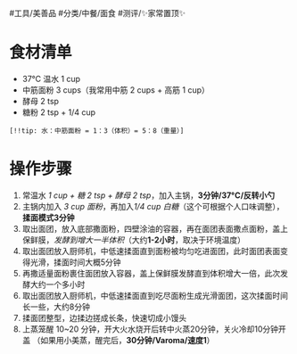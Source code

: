 #工具/美善品 #分类/中餐/面食 #测评/✨家常置顶✨
# 食材清单

- 37°C 温水 1 cup
- 中筋面粉 3 cups（我常用中筋 2 cups + 高筋 1 cup）
- 酵母 2 tsp
- 糖粉 2 tsp + 1/4 cup

`[!!tip: 水：中筋面粉 = 1：3（体积）= 5：8（重量）]`


# 操作步骤

1. 常温水 *1 cup + 糖 2 tsp + 酵母 2 tsp*，加入主锅，**3分钟/37°C/反转小勺**
2. 主锅内加入 *3 cup 面粉*，再加入*1/4 cup 白糖*（这个可根据个人口味调整），**揉面模式3分钟**
3. 取出面团，放入底部撒面粉，四壁涂油的容器，再在面团表面撒点面粉，盖上保鲜膜，*发酵到增大一半体积*（大约**1-2小时**，取决于环境温度）
4. 取出面团放入厨师机，中低速揉面直到面粉被均匀吃进面团，此时面团表面变得光滑，揉面时间大概5分钟
5. 再撒适量面粉裹住面团放入容器，盖上保鲜膜发酵直到体积增大一倍，此次发酵大约一个多小时
6. 取出面团放入厨师机，中低速揉面直到吃尽面粉生成光滑面团，这次揉面时间长一些，大约8分钟
7. 揉面团整型，边揉边搓成长条，快速切成小馒头
8. 上蒸笼醒 10~20 分钟，开大火水烧开后转中火蒸20分钟，关火冷却10分钟开盖
   （如果用小美蒸，醒完后，**30分钟/Varoma/速度1**）